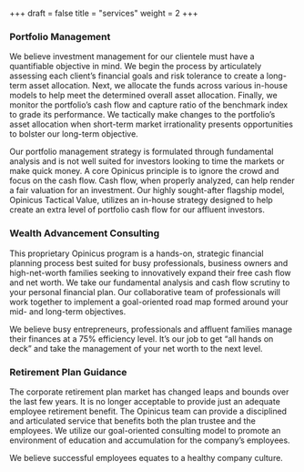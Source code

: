 +++
draft = false
title = "services"
weight = 2
+++

### Portfolio Management

We believe investment management for our clientele must have a quantifiable objective in mind. We begin the process by articulately assessing each client’s financial goals and risk tolerance to create a long-term asset allocation. Next, we allocate the funds across various in-house models to help meet the determined overall asset allocation. Finally, we monitor the portfolio’s cash flow and capture ratio of the benchmark index to grade its performance. We tactically make changes to the portfolio’s asset allocation when short-term market irrationality presents opportunities to bolster our long-term objective.

Our portfolio management strategy is formulated through fundamental analysis and is not well suited for investors looking to time the markets or make quick money. A core Opinicus principle is to ignore the crowd and focus on the cash flow. Cash flow, when properly analyzed, can help render a fair valuation for an investment. Our highly sought-after flagship model, Opinicus Tactical Value, utilizes an in-house strategy designed to help create an extra level of portfolio cash flow for our affluent investors.

### Wealth Advancement Consulting

This proprietary Opinicus program is a hands-on, strategic financial planning process best suited for busy professionals, business owners and high-net-worth families seeking to innovatively expand their free cash flow and net worth. We take our fundamental analysis and cash flow scrutiny to your personal financial plan. Our collaborative team of professionals will work together to implement a goal-oriented road map formed around your mid- and long-term objectives.

We believe busy entrepreneurs, professionals and affluent families manage their finances at a 75% efficiency level. It’s our job to get “all hands on deck” and take the management of your net worth to the next level.

### Retirement Plan Guidance

The corporate retirement plan market has changed leaps and bounds over the last few years. It is no longer acceptable to provide just an adequate employee retirement benefit. The Opinicus team can provide a disciplined and articulated service that benefits both the plan trustee and the employees. We utilize our goal-oriented consulting model to promote an environment of education and accumulation for the company’s employees.

We believe successful employees equates to a healthy company culture.
